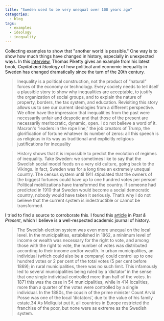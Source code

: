 ```yaml
---
title: "Sweden used to be very unequal over 100 years ago"
categories:
  - blog
tags:
  - examples
  - ideology
  - inequality
---
```


Collecting examples to show that "another world is possible." One way is to
show how much things have changed in history, especially in unexpected ways.
In this [interview], Thomas Piketty gives an example from his latest book,
_Capital and Ideology_ of how political and economic inequality in Sweden has
changed dramatically since the turn of the 20th century.

> Inequality is a political construction, not the product of “natural” forces
> of the economy or technology. Every society needs to tell itself a plausible
> story to show why inequalities are acceptable, to justify the organization
> of social groups, and to explain the nature of property, borders, the tax
> system, and education. Revisiting this story allows us to see our current
> ideologies from a different perspective. We often have the impression that
> inequalities from the past were necessarily unfair and despotic and that
> those of the present are necessarily meritocratic, dynamic, open. I do not
> believe a word of it. Macron's “leaders in the rope line,” the job creators
> of Trump, the glorification of fortune whatever its number of zeros: all
> this speech is as religious in its way as traditional and explicitly
> religious justifications for inequality

> History shows that it is impossible to predict the evolution of regimes of
> inequality. Take Sweden: we sometimes like to say that the Swedish social
> model feeds on a very old culture, going back to the Vikings. In fact,
> Sweden was for a long time an extremely unequal country. The census system
> until 1911 stipulated that the owners of the biggest fortunes could have up
> to one hundred votes per person! Political mobilizations have transformed
> the country. If someone had predicted in 1910 that Sweden would become
> a social democratic country, nobody would have taken it seriously. That’s
> why I do not believe that the current system is indestructible or cannot be
> transformed.

[interview]: https://harvardpress.typepad.com/hup_publicity/2020/03/qa-with-thomas-piketty-author-of-capital-and-ideology.html

I tried to find a source to corroborate this. I found this [article] in _Past
& Present_, which I believe is a well-respected academic journal of history.

> The Swedish election system was even more unequal on the local level. In the
> municipalities, established in 1862, a minimum level of income or wealth was
> necessary for the right to vote, and among those with the right to vote, the
> number of votes was distributed according to their income and/or wealth. In
> urban municipalities, an individual (which could also be a company) could
> control up to one hundred votes or 2 per cent of the total votes (5 per cent
> before 1869); in rural municipalities, there was no such limit. This
> infamously led to several municipalities being ruled by a ‘dictator’ in the
> sense that one single individual controlled more than half of the votes. In
> 1871 this was the case in 54 municipalities, while in 414 localities, more
> than a quarter of the votes were controlled by a single individual. In the
> 1880s, the cousin of the prime minister Count Arvid Posse was one of the
> local ‘dictators’, due to the value of his family estate.34 As Mellquist put
> it, all countries in Europe restricted the franchise of the poor, but none
> were as extreme as the Swedish system.

 [article]: https://academic.oup.com/past/article/244/1/123/5498958
